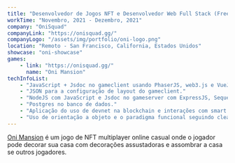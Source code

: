 ```yaml
---
title: "Desenvolvedor de Jogos NFT e Desenvolvedor Web Full Stack (Freelance)"
workTime: "Novembro, 2021 - Dezembro, 2021"
company: "OniSquad"
companyLink: "https://onisquad.gg/"
companyLogo: "/assets/img/portfolio/oni-logo.png"
location: "Remoto - San Francisco, California, Estados Unidos"
showcase: "oni-showcase"
games:
    - link: "https://onisquad.gg/"
      name: "Oni Mansion"
techInfoList:
    - "JavaScript + Jsdoc no gameclient usando PhaserJS, web3.js e VueJS."
    - "JSON para a configuração de layout do gameclient."
    - "NodeJS com JavaScript e Jsdoc no gameserver com ExpressJS, Sequelize, JWT e libs da web3 e Postgres no banco de dados."
    - "Postgres no banco de dados."
    - "Aplicação do uso de devnet na blockchain e interações com smart contract no front-end com web3.js."
    - "Uso de orientação a objeto e o paradigma funcional seguindo clean code e SOLID."
---
```


<a href="https://onisquad.gg/" target="_blank">Oni Mansion</a> é um jogo de NFT multiplayer online casual onde o jogador pode decorar sua casa com decorações assustadoras e assombrar a casa se outros jogadores.